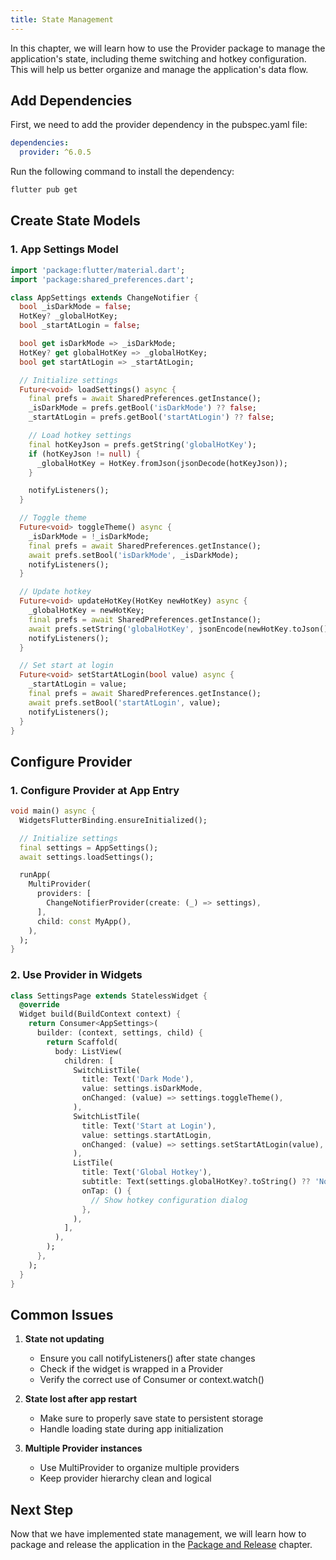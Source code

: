 ```yaml
---
title: State Management
---
```


In this chapter, we will learn how to use the Provider package to manage the application's state, including theme switching and hotkey configuration. This will help us better organize and manage the application's data flow.

## Add Dependencies

First, we need to add the provider dependency in the pubspec.yaml file:

```yaml
dependencies:
  provider: ^6.0.5
```

Run the following command to install the dependency:

```bash
flutter pub get
```

## Create State Models

### 1. App Settings Model

```dart
import 'package:flutter/material.dart';
import 'package:shared_preferences.dart';

class AppSettings extends ChangeNotifier {
  bool _isDarkMode = false;
  HotKey? _globalHotKey;
  bool _startAtLogin = false;

  bool get isDarkMode => _isDarkMode;
  HotKey? get globalHotKey => _globalHotKey;
  bool get startAtLogin => _startAtLogin;

  // Initialize settings
  Future<void> loadSettings() async {
    final prefs = await SharedPreferences.getInstance();
    _isDarkMode = prefs.getBool('isDarkMode') ?? false;
    _startAtLogin = prefs.getBool('startAtLogin') ?? false;

    // Load hotkey settings
    final hotKeyJson = prefs.getString('globalHotKey');
    if (hotKeyJson != null) {
      _globalHotKey = HotKey.fromJson(jsonDecode(hotKeyJson));
    }

    notifyListeners();
  }

  // Toggle theme
  Future<void> toggleTheme() async {
    _isDarkMode = !_isDarkMode;
    final prefs = await SharedPreferences.getInstance();
    await prefs.setBool('isDarkMode', _isDarkMode);
    notifyListeners();
  }

  // Update hotkey
  Future<void> updateHotKey(HotKey newHotKey) async {
    _globalHotKey = newHotKey;
    final prefs = await SharedPreferences.getInstance();
    await prefs.setString('globalHotKey', jsonEncode(newHotKey.toJson()));
    notifyListeners();
  }

  // Set start at login
  Future<void> setStartAtLogin(bool value) async {
    _startAtLogin = value;
    final prefs = await SharedPreferences.getInstance();
    await prefs.setBool('startAtLogin', value);
    notifyListeners();
  }
}
```

## Configure Provider

### 1. Configure Provider at App Entry

```dart
void main() async {
  WidgetsFlutterBinding.ensureInitialized();

  // Initialize settings
  final settings = AppSettings();
  await settings.loadSettings();

  runApp(
    MultiProvider(
      providers: [
        ChangeNotifierProvider(create: (_) => settings),
      ],
      child: const MyApp(),
    ),
  );
}
```

### 2. Use Provider in Widgets

```dart
class SettingsPage extends StatelessWidget {
  @override
  Widget build(BuildContext context) {
    return Consumer<AppSettings>(
      builder: (context, settings, child) {
        return Scaffold(
          body: ListView(
            children: [
              SwitchListTile(
                title: Text('Dark Mode'),
                value: settings.isDarkMode,
                onChanged: (value) => settings.toggleTheme(),
              ),
              SwitchListTile(
                title: Text('Start at Login'),
                value: settings.startAtLogin,
                onChanged: (value) => settings.setStartAtLogin(value),
              ),
              ListTile(
                title: Text('Global Hotkey'),
                subtitle: Text(settings.globalHotKey?.toString() ?? 'Not set'),
                onTap: () {
                  // Show hotkey configuration dialog
                },
              ),
            ],
          ),
        );
      },
    );
  }
}
```

## Common Issues

1. **State not updating**

   - Ensure you call notifyListeners() after state changes
   - Check if the widget is wrapped in a Provider
   - Verify the correct use of Consumer or context.watch()

2. **State lost after app restart**

   - Make sure to properly save state to persistent storage
   - Handle loading state during app initialization

3. **Multiple Provider instances**
   - Use MultiProvider to organize multiple providers
   - Keep provider hierarchy clean and logical

## Next Step

Now that we have implemented state management, we will learn how to package and release the application in the [Package and Release](./05-Package_And_Release.md) chapter.
